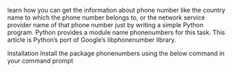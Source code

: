 learn how you can get the information about phone number like the country name to which the phone number belongs to, 
or the network service provider name of that phone number just by writing a simple Python program. 
Python provides a module name phonenumbers for this task. This article is Python’s port of Google’s libphonenumber library.

Installation
Install the package phonenumbers using the below command in your command prompt
